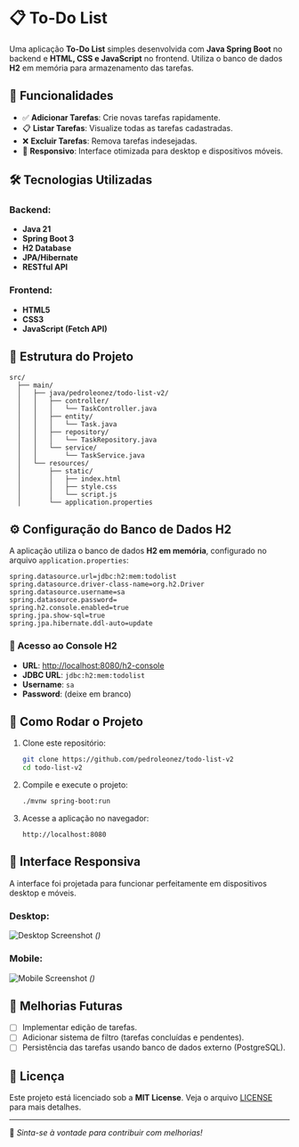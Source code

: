 # 📋 To-Do List

Uma aplicação **To-Do List** simples desenvolvida com **Java Spring Boot** no backend e **HTML, CSS e JavaScript** no frontend. Utiliza o banco de dados **H2** em memória para armazenamento das tarefas.

## 🎯 Funcionalidades

- ✅ **Adicionar Tarefas**: Crie novas tarefas rapidamente.
- 📋 **Listar Tarefas**: Visualize todas as tarefas cadastradas.
- ❌ **Excluir Tarefas**: Remova tarefas indesejadas.
- 📱 **Responsivo**: Interface otimizada para desktop e dispositivos móveis.

## 🛠️ Tecnologias Utilizadas

### Backend:
- **Java 21**
- **Spring Boot 3**
- **H2 Database**
- **JPA/Hibernate**
- **RESTful API**

### Frontend:
- **HTML5**
- **CSS3**
- **JavaScript (Fetch API)**

## 📂 Estrutura do Projeto

```
src/
  ├── main/
  │   ├── java/pedroleonez/todo-list-v2/
  │   │   ├── controller/
  │   │   │   └── TaskController.java
  │   │   ├── entity/
  │   │   │   └── Task.java
  │   │   ├── repository/
  │   │   │   └── TaskRepository.java
  │   │   └── service/
  │   │       └── TaskService.java
  │   └── resources/
  │       ├── static/
  │       │   ├── index.html
  │       │   ├── style.css
  │       │   └── script.js
  │       └── application.properties
```

## ⚙️ Configuração do Banco de Dados H2

A aplicação utiliza o banco de dados **H2 em memória**, configurado no arquivo `application.properties`:

```properties
spring.datasource.url=jdbc:h2:mem:todolist
spring.datasource.driver-class-name=org.h2.Driver
spring.datasource.username=sa
spring.datasource.password=
spring.h2.console.enabled=true
spring.jpa.show-sql=true
spring.jpa.hibernate.ddl-auto=update
```

### 🔗 Acesso ao Console H2

- **URL**: [http://localhost:8080/h2-console](http://localhost:8080/h2-console)  
- **JDBC URL**: `jdbc:h2:mem:todolist`  
- **Username**: `sa`  
- **Password**: (deixe em branco)

## 🚀 Como Rodar o Projeto

1. Clone este repositório:
   ```bash
   git clone https://github.com/pedroleonez/todo-list-v2
   cd todo-list-v2
   ```

2. Compile e execute o projeto:
   ```bash
   ./mvnw spring-boot:run
   ```

3. Acesse a aplicação no navegador:
   ```
   http://localhost:8080
   ```

## 📱 Interface Responsiva

A interface foi projetada para funcionar perfeitamente em dispositivos desktop e móveis.

### Desktop:
![Desktop Screenshot](#) *()*

### Mobile:
![Mobile Screenshot](#) *()*

## 📝 Melhorias Futuras

- [ ] Implementar edição de tarefas.
- [ ] Adicionar sistema de filtro (tarefas concluídas e pendentes).
- [ ] Persistência das tarefas usando banco de dados externo (PostgreSQL).

## 📄 Licença

Este projeto está licenciado sob a **MIT License**. Veja o arquivo [LICENSE](LICENSE) para mais detalhes.

---

📌 *Sinta-se à vontade para contribuir com melhorias!*

